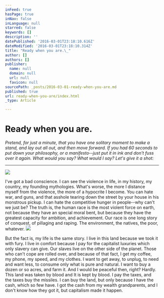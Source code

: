 ```yaml
---
inFeed: true
hasPage: true
inNav: false
inLanguage: null
starred: false
keywords: []
description: ''
datePublished: '2016-03-01T23:18:10.616Z'
dateModified: '2016-03-01T23:18:10.314Z'
title: "Ready when you are.\_"
author: []
authors: []
publisher:
  name: null
  domain: null
  url: null
  favicon: null
sourcePath: _posts/2016-03-01-ready-when-you-are.md
published: true
url: ready-when-you-are/index.html
_type: Article

---
```

# Ready when you are. 

_Pretend, for just a minute, that you have one solitary moment to make a stand, and lay out all out, and then move forward. If you had 60 seconds to put down your philosophy, or a manifesto--just put it in ink and don't fuss over it again. What would you say? What would I say? Let's give it a shot:_

____
![](https://the-grid-user-content.s3-us-west-2.amazonaws.com/65cc9111-f045-4a9e-9ac3-16fa4bde050f.jpg)

I've got a bad conscience. I can see the violence in life, in my history, my country, my founding mythologies. What's worse, the more I distance myself from the violence, the more of a hypocrite I become. You can hate war, and guns, and that asshole tearing down the street by your house in his monstrous pickup. I can hate the competitive hunger in people--why can't we just be? The truth is, the human race is the most violent force on earth, not because they have an special moral bent, but because they have the greatest capacity for ambition, and achievement. Our race is one long story of conquest, of pillaging and raping. The environment, the natives, the poor, whatever. ![](https://the-grid-user-content.s3-us-west-2.amazonaws.com/f61688e1-4c3d-44ab-9b4b-b801d5d9e73e.jpg)

But the fact is, my life is the same story. I live in this land because we took it with fury. I live in comfort because I pay for the capitalist luxuries which only slavery can give. Our slaves live on the other side of the planet. Those who can't cope are rolled over, and because of that fact, I get my coffee, my phone, my speed, and my clothes. I want to get away, to unplug, to need and want less, to consume only what is pure and natural. I want to buy a dozen or so acres, and farm it. And I would be peaceful then, right? Hardly. This land was taken by blood and It is kept by blood. I pay the taxes, and the taxes buy the missiles. I can buy the land, but only because I have the cash, which so few have. I got the cash from my wealth grandparents, and I don't know how they got it, but capitalism made it happen.